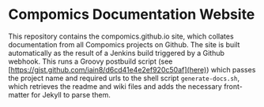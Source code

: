 # Compomics Documentation Website

This repository contains the compomics.github.io site, which collates documentation from all Compomics projects on Github. The site is built automatically as the result of a Jenkins build triggered by a Github webhook. This runs a Groovy postbuild script (see [https://gist.github.com/iain8/d6cd41e4e2ef920c50af](here)) which passes the project name and required urls to the shell script `generate-docs.sh`, which retrieves the readme and wiki files and adds the necessary front-matter for Jekyll to parse them.